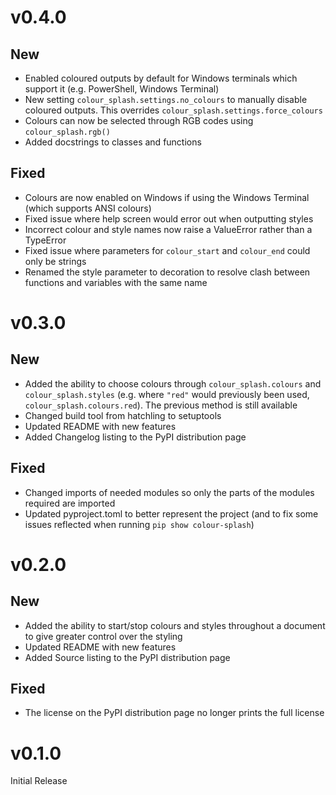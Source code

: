# v0.4.0
## New
- Enabled coloured outputs by default for Windows terminals which support it (e.g. PowerShell, Windows Terminal)
- New setting `colour_splash.settings.no_colours` to manually disable coloured outputs. This overrides `colour_splash.settings.force_colours`
- Colours can now be selected through RGB codes using `colour_splash.rgb()`
- Added docstrings to classes and functions

## Fixed
- Colours are now enabled on Windows if using the Windows Terminal (which supports ANSI colours)
- Fixed issue where help screen would error out when outputting styles
- Incorrect colour and style names now raise a ValueError rather than a TypeError
- Fixed issue where parameters for `colour_start` and `colour_end` could only be strings
- Renamed the style parameter to decoration to resolve clash between functions and variables with the same name

# v0.3.0
## New
- Added the ability to choose colours through `colour_splash.colours` and `colour_splash.styles` (e.g. where `"red"` would previously been used, `colour_splash.colours.red`). The previous method is still available
- Changed build tool from hatchling to setuptools
- Updated README with new features
- Added Changelog listing to the PyPI distribution page

## Fixed
- Changed imports of needed modules so only the parts of the modules required are imported
- Updated pyproject.toml to better represent the project (and to fix some issues reflected when running `pip show colour-splash`)

# v0.2.0
## New
- Added the ability to start/stop colours and styles throughout a document to give greater control over the styling
- Updated README with new features
- Added Source listing to the PyPI distribution page

## Fixed
- The license on the PyPI distribution page no longer prints the full license

# v0.1.0
Initial Release